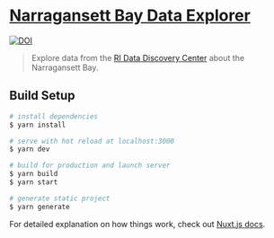 # [Narragansett Bay Data Explorer](https://data-explorer.riddc.brown.edu)

[![DOI](https://zenodo.org/badge/271652303.svg)](https://zenodo.org/badge/latestdoi/271652303)

> Explore data from the [RI Data Discovery Center](https://ridatadiscovery.org) about the Narragansett Bay.

## Build Setup

```bash
# install dependencies
$ yarn install

# serve with hot reload at localhost:3000
$ yarn dev

# build for production and launch server
$ yarn build
$ yarn start

# generate static project
$ yarn generate
```

For detailed explanation on how things work, check out [Nuxt.js docs](https://nuxtjs.org).
